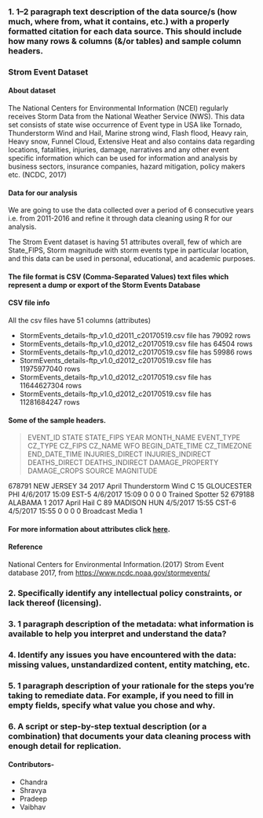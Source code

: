 ### 1. 1–2 paragraph text description of the data source/s (how much, where from, what it contains, etc.) with a properly formatted citation for each data source. This should include how many rows & columns (&/or tables) and sample column headers.
### **Strom Event Dataset**
#### About dataset

The National Centers for Environmental Information (NCEI) regularly receives Storm Data from the National Weather Service (NWS). This data set consists of state wise occurrence of Event type in USA like Tornado, Thunderstorm Wind and Hail, Marine strong wind, Flash flood, Heavy rain, Heavy snow, Funnel Cloud, Extensive Heat and also contains data regarding locations, fatalities, injuries, damage, narratives and any other event specific information which can be used for information and analysis by business sectors, insurance companies, hazard mitigation, policy makers etc. (NCDC, 2017)

#### Data for our analysis

We are going to use the data collected over a period of 6 consecutive years i.e. from 2011-2016 and refine it through data cleaning using R for our analysis.

The Strom Event dataset is having 51 attributes overall, few of which are State_FIPS, Storm magnitude with storm events type in particular location, and this data can be used in personal, educational, and academic purposes.

#### The file format is CSV (Comma-Separated Values) text files which represent a dump or export of the Storm Events Database

#### CSV file info
All the csv files have 51 columns (attributes)
* StormEvents_details-ftp_v1.0_d2011_c20170519.csv file has 79092 rows
* StormEvents_details-ftp_v1.0_d2012_c20170519.csv file has 64504 rows
* StormEvents_details-ftp_v1.0_d2012_c20170519.csv file has 59986 rows
* StormEvents_details-ftp_v1.0_d2012_c20170519.csv file has 11975977040 rows
* StormEvents_details-ftp_v1.0_d2012_c20170519.csv file has 11644627304 rows
* StormEvents_details-ftp_v1.0_d2012_c20170519.csv file has 11281684247 rows

#### Some of the sample headers.

   > EVENT_ID	STATE	STATE_FIPS	YEAR	MONTH_NAME	EVENT_TYPE	CZ_TYPE	CZ_FIPS	CZ_NAME	WFO	BEGIN_DATE_TIME	CZ_TIMEZONE	END_DATE_TIME	INJURIES_DIRECT  	INJURIES_INDIRECT	DEATHS_DIRECT	DEATHS_INDIRECT	DAMAGE_PROPERTY	DAMAGE_CROPS	SOURCE	          MAGNITUDE

   678791 NEW JERSEY	34	2017	April	Thunderstorm Wind	C	15	GLOUCESTER	PHI	4/6/2017      15:09	EST-5	4/6/2017      15:09	           0	              0	                       0	  0			                              Trained Spotter	          52
   679188	ALABAMA	    1	2017	April	 Hail	            C	89	MADISON	HUN	    4/5/2017     15:55	CST-6	4/5/2017      15:55	           0	              0	                       0	  0			                              Broadcast Media	           1    
####  For more information about attributes click [here](https://www.ncdc.noaa.gov/stormevents/ftp.jsp).

#### Reference
National Centers for Environmental Information.(2017) Strom Event database 2017, from https://www.ncdc.noaa.gov/stormevents/

 ### 2. Specifically identify any intellectual policy constraints, or lack thereof (licensing).
 ### 3. 1 paragraph description of the metadata: what information is available to help you interpret and understand the data?
 ### 4. Identify any issues you have encountered with the data: missing values, unstandardized content, entity matching, etc.
 ### 5. 1 paragraph description of your rationale for the steps you’re taking to remediate data. For example, if you need to fill in empty fields, specify what value you chose and why.
 ### 6. A script or step-by-step textual description (or a combination) that documents your data cleaning process with enough detail for replication.

#### Contributors-
* Chandra
* Shravya
* Pradeep
* Vaibhav
